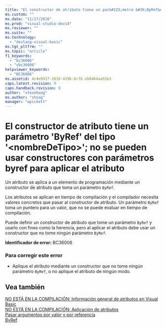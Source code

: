 ```yaml
---
title: "El constructor de atributo tiene un par&#225;metro &#39;ByRef&#39; del tipo &#39;&lt;nombreDeTipo&gt;&#39;; no se pueden usar constructores con par&#225;metros byref para aplicar el atributo | Microsoft Docs"
ms.custom: ""
ms.date: "11/17/2016"
ms.prod: "visual-studio-dev14"
ms.reviewer: ""
ms.suite: ""
ms.technology: 
  - "devlang-visual-basic"
ms.tgt_pltfrm: ""
ms.topic: "article"
f1_keywords: 
  - "bc36006"
  - "vbc36006"
helpviewer_keywords: 
  - "BC36006"
ms.assetid: 4c4e991f-3839-4196-bcfb-eb8464aa55e5
caps.latest.revision: 9
caps.handback.revision: 9
author: "stevehoag"
ms.author: "shoag"
manager: "wpickett"
---
```

# El constructor de atributo tiene un par&#225;metro &#39;ByRef&#39; del tipo &#39;&lt;nombreDeTipo&gt;&#39;; no se pueden usar constructores con par&#225;metros byref para aplicar el atributo
Un atributo se aplica a un elemento de programación mediante un constructor de atributo que toma un parámetro `ByRef`.  
  
 Los atributos se aplican en tiempo de compilación y el compilador necesita valores concretos que pasar al constructor de atributo. Un parámetro `ByRef` toma un puntero para un valor, que no se puede evaluar en tiempo de compilación.  
  
 Puede definir un constructor de atributo que tome un parámetro `ByRef` y usarlo con fines como la herencia, pero al aplicar el atributo debe usar un constructor que no tome ningún parámetro `ByRef`.  
  
 **Identificador de error:** BC36006  
  
### Para corregir este error  
  
-   Aplique el atributo mediante un constructor que no tome ningún parámetro `ByRef`, o no aplique el atributo de ningún modo.  
  
## Vea también  
 [NO ESTÁ EN LA COMPILACIÓN: Información general de atributos en Visual Basic](http://msdn.microsoft.com/es-es/0d0cff64-892d-4f57-83bd-bef388553d4f)   
 [NO ESTÁ EN LA COMPILACIÓN: Aplicación de atributos](http://msdn.microsoft.com/es-es/2b1703ed-4437-49b3-bc0b-568094324f47)   
 [Pasar argumentos por valor y por referencia](/dotnet/visual-basic/programming-guide/language-features/procedures/passing-arguments-by-value-and-by-reference)   
 [ByRef](/dotnet/visual-basic/language-reference/modifiers/byref)